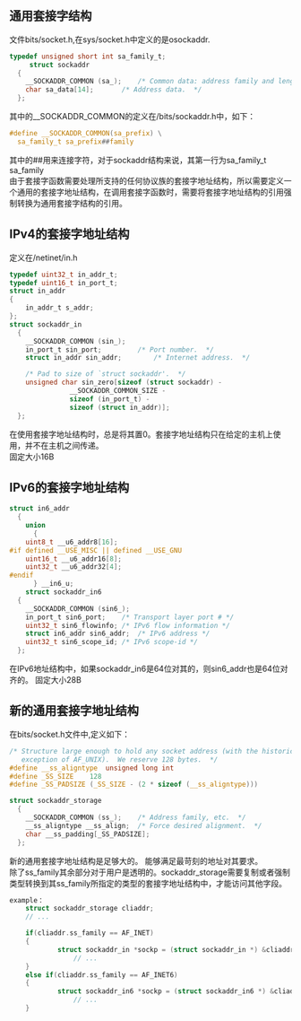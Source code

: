 ## 通用套接字结构
文件bits/socket.h,在sys/socket.h中定义的是osockaddr.
```c
typedef unsigned short int sa_family_t;
     struct sockaddr
  {
    __SOCKADDR_COMMON (sa_);	/* Common data: address family and length.  */
    char sa_data[14];		/* Address data.  */
  };
```  
其中的__SOCKADDR_COMMON的定义在/bits/sockaddr.h中，如下：
```c
#define	__SOCKADDR_COMMON(sa_prefix) \
  sa_family_t sa_prefix##family
```  
其中的##用来连接字符，对于sockaddr结构来说，其第一行为sa_family_t sa_family  
由于套接字函数需要处理所支持的任何协议族的套接字地址结构，所以需要定义一个通用的套接字地址结构，在调用套接字函数时，需要将套接字地址结构的引用强制转换为通用套接字结构的引用。
## IPv4的套接字地址结构
定义在/netinet/in.h
```c
typedef uint32_t in_addr_t;
typedef uint16_t in_port_t;
struct in_addr
{
    in_addr_t s_addr;
};
struct sockaddr_in
  {
    __SOCKADDR_COMMON (sin_);
    in_port_t sin_port;			/* Port number.  */
    struct in_addr sin_addr;		/* Internet address.  */

    /* Pad to size of `struct sockaddr'.  */
    unsigned char sin_zero[sizeof (struct sockaddr) -
			   __SOCKADDR_COMMON_SIZE -
			   sizeof (in_port_t) -
			   sizeof (struct in_addr)];
  };
```  
在使用套接字地址结构时，总是将其置0。套接字地址结构只在给定的主机上使用，并不在主机之间传递。  
固定大小16B

## IPv6的套接字地址结构
```c
struct in6_addr
  {
    union
      {
	uint8_t	__u6_addr8[16];
#if defined __USE_MISC || defined __USE_GNU
	uint16_t __u6_addr16[8];
	uint32_t __u6_addr32[4];
#endif
      } __in6_u;
    struct sockaddr_in6
  {
    __SOCKADDR_COMMON (sin6_);
    in_port_t sin6_port;	/* Transport layer port # */
    uint32_t sin6_flowinfo;	/* IPv6 flow information */
    struct in6_addr sin6_addr;	/* IPv6 address */
    uint32_t sin6_scope_id;	/* IPv6 scope-id */
  };
```
在IPv6地址结构中，如果sockaddr_in6是64位对其的，则sin6_addr也是64位对齐的。  固定大小28B

## 新的通用套接字地址结构  
在bits/socket.h文件中,定义如下：
```c
/* Structure large enough to hold any socket address (with the historical
   exception of AF_UNIX).  We reserve 128 bytes.  */
#define __ss_aligntype	unsigned long int
#define _SS_SIZE	128
#define _SS_PADSIZE	(_SS_SIZE - (2 * sizeof (__ss_aligntype)))

struct sockaddr_storage
  {
    __SOCKADDR_COMMON (ss_);	/* Address family, etc.  */
    __ss_aligntype __ss_align;	/* Force desired alignment.  */
    char __ss_padding[_SS_PADSIZE];
  };
```
新的通用套接字地址结构是足够大的。 
能够满足最苛刻的地址对其要求。  
除了ss_family其余部分对于用户是透明的。sockaddr_storage需要复制或者强制类型转换到其ss_family所指定的类型的套接字地址结构中，才能访问其他字段。
```c
example：
    struct sockaddr_storage cliaddr;
    // ...

    if(cliaddr.ss_family == AF_INET)
    {
            struct sockaddr_in *sockp = (struct sockaddr_in *) &cliaddr;
                // ...
    }
    else if(cliaddr.ss_family == AF_INET6)
    {
            struct sockaddr_in6 *sockp = (struct sockaddr_in6 *) &cliaddr;
                // ...
    }
```
